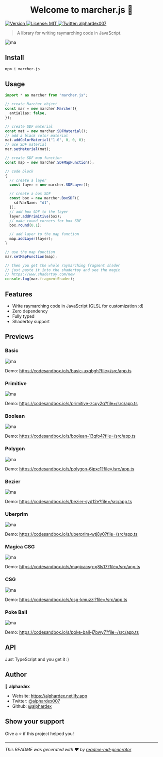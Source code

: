 <h1 align="center">Welcome to marcher.js 👋</h1>
<p>
  <a href="https://www.npmjs.com/package/marcher.js" target="_blank">
    <img alt="Version" src="https://img.shields.io/npm/v/marcher.js.svg">
  </a>
  <a href="#" target="_blank">
    <img alt="License: MIT" src="https://img.shields.io/badge/License-MIT-yellow.svg" />
  </a>
  <a href="https://twitter.com/alphardex007" target="_blank">
    <img alt="Twitter: alphardex007" src="https://img.shields.io/twitter/follow/alphardex007.svg?style=social" />
  </a>
</p>

> A library for writing raymarching code in JavaScript.

![ma](./assets/previews/poke-ball.gif)

## Install

```sh
npm i marcher.js
```

## Usage

```ts
import * as marcher from "marcher.js";

// create Marcher object
const mar = new marcher.Marcher({
  antialias: false,
});

// create SDF material
const mat = new marcher.SDFMaterial();
// add a black color material
mat.addColorMaterial("1.0", 0, 0, 0);
// use SDF material
mar.setMaterial(mat);

// create SDF map function
const map = new marcher.SDFMapFunction();

// code block
{
  // create a layer
  const layer = new marcher.SDFLayer();

  // create a box SDF
  const box = new marcher.BoxSDF({
    sdfVarName: "d1",
  });
  // add box SDF to the layer
  layer.addPrimitive(box);
  // make round corners for box SDF
  box.round(0.1);

  // add layer to the map function
  map.addLayer(layer);
}

// use the map function
mar.setMapFunction(map);

// then you get the whole raymarching fragment shader
// just paste it into the shadertoy and see the magic
// https://www.shadertoy.com/new
console.log(mar.fragmentShader);
```

## Features

- Write raymarching code in JavaScript (GLSL for customization :d)
- Zero dependency
- Fully typed
- Shadertoy support

## Previews

### Basic

![ma](./assets/previews/basic.png)

Demo: https://codesandbox.io/s/basic-uxqbgh?file=/src/app.ts

### Primitive

![ma](./assets/previews/primitive.png)

Demo: https://codesandbox.io/s/primitive-zcuy2q?file=/src/app.ts

### Boolean

![ma](./assets/previews/boolean.png)

Demo: https://codesandbox.io/s/boolean-13qfo4?file=/src/app.ts

### Polygon

![ma](./assets/previews/polygon.gif)

Demo: https://codesandbox.io/s/polygon-6ipxc1?file=/src/app.ts

### Bezier

![ma](./assets/previews/bezier.gif)

Demo: https://codesandbox.io/s/bezier-syd12e?file=/src/app.ts

### Uberprim

![ma](./assets/previews/uberprim.gif)

Demo: https://codesandbox.io/s/uberprim-wtj8y0?file=/src/app.ts

### Magica CSG

![ma](./assets/previews/magica-csg.gif)

Demo: https://codesandbox.io/s/magicacsg-g8ls17?file=/src/app.ts

### CSG

![ma](./assets/previews/csg.png)

Demo: https://codesandbox.io/s/csg-kmuzzi?file=/src/app.ts

### Poke Ball

![ma](./assets/previews/poke-ball.gif)

Demo: https://codesandbox.io/s/poke-ball-j7bwy7?file=/src/app.ts

## API

Just TypeScript and you get it :)

## Author

👤 **alphardex**

- Website: https://alphardex.netlify.app
- Twitter: [@alphardex007](https://twitter.com/alphardex007)
- Github: [@alphardex](https://github.com/alphardex)

## Show your support

Give a ⭐️ if this project helped you!

---

_This README was generated with ❤️ by [readme-md-generator](https://github.com/kefranabg/readme-md-generator)_
